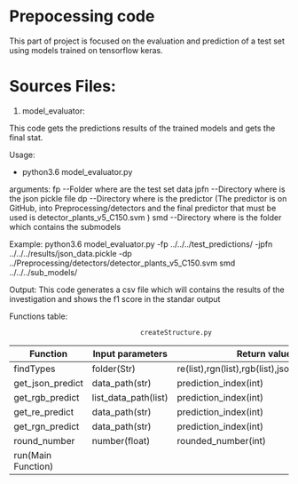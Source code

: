 # Prepocessing code

This part of project is focused on the evaluation and prediction of a test set using models trained on tensorflow keras.


# Sources Files:

1. model_evaluator:

This code gets the predictions results of the trained models and gets the final stat. 

Usage:
 

 - python3.6 model_evaluator.py 

 arguments:
 fp --Folder where are the test set data
 jpfn --Directory where is the json pickle file
 dp --Directory where is the predictor (The predictor is on GitHub, into Preprocessing/detectors and the final predictor that must be used is detector_plants_v5_C150.svm )
 smd --Directory where is the folder which contains the submodels

 Example: python3.6 model_evaluator.py -fp ../../../test_predictions/ -jpfn ../../../results/json_data.pickle -dp ../Preprocessing/detectors/detector_plants_v5_C150.svm smd ../../../sub_models/

 
 Output: This code generates a csv file which will contains the results of the investigation and shows the f1 score in the standar output

Functions table:

                                     createStructure.py
|Function       |     Input parameters    |                 Return values                        |
|---------------|--------------------------|-----------------------------------------------------|
|findTypes      |     folder(Str)       | re(list),rgn(list),rgb(list),json(list),other(list)    |
|get_json_predict       |   data_path(str)  |        prediction_index(int)                       |
|get_rgb_predict       |   list_data_path(list)  |        prediction_index(int)                       |
|get_re_predict       |   data_path(str)  |        prediction_index(int)                       |
|get_rgn_predict       |   data_path(str)  |        prediction_index(int)                       |
|round_number       |   number(float)  |        rounded_number(int)                       |
|run(Main Function)       |    |  |

